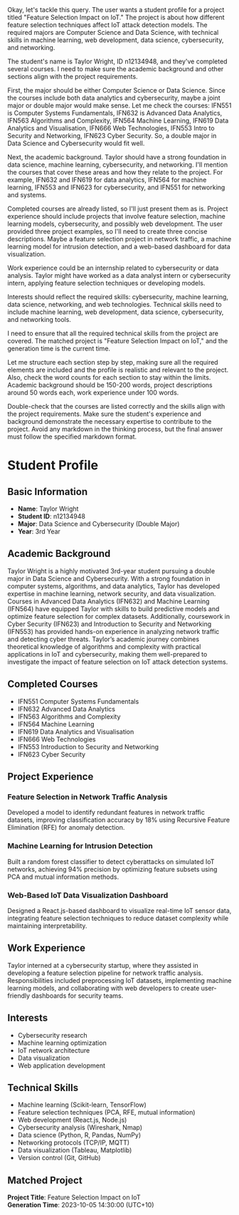 <think>
Okay, let's tackle this query. The user wants a student profile for a project titled "Feature Selection Impact on IoT." The project is about how different feature selection techniques affect IoT attack detection models. The required majors are Computer Science and Data Science, with technical skills in machine learning, web development, data science, cybersecurity, and networking.

The student's name is Taylor Wright, ID n12134948, and they've completed several courses. I need to make sure the academic background and other sections align with the project requirements. 

First, the major should be either Computer Science or Data Science. Since the courses include both data analytics and cybersecurity, maybe a joint major or double major would make sense. Let me check the courses: IFN551 is Computer Systems Fundamentals, IFN632 is Advanced Data Analytics, IFN563 Algorithms and Complexity, IFN564 Machine Learning, IFN619 Data Analytics and Visualisation, IFN666 Web Technologies, IFN553 Intro to Security and Networking, IFN623 Cyber Security. So, a double major in Data Science and Cybersecurity would fit well.

Next, the academic background. Taylor should have a strong foundation in data science, machine learning, cybersecurity, and networking. I'll mention the courses that cover these areas and how they relate to the project. For example, IFN632 and IFN619 for data analytics, IFN564 for machine learning, IFN553 and IFN623 for cybersecurity, and IFN551 for networking and systems.

Completed courses are already listed, so I'll just present them as is. Project experience should include projects that involve feature selection, machine learning models, cybersecurity, and possibly web development. The user provided three project examples, so I'll need to create three concise descriptions. Maybe a feature selection project in network traffic, a machine learning model for intrusion detection, and a web-based dashboard for data visualization.

Work experience could be an internship related to cybersecurity or data analysis. Taylor might have worked as a data analyst intern or cybersecurity intern, applying feature selection techniques or developing models. 

Interests should reflect the required skills: cybersecurity, machine learning, data science, networking, and web technologies. Technical skills need to include machine learning, web development, data science, cybersecurity, and networking tools. 

I need to ensure that all the required technical skills from the project are covered. The matched project is "Feature Selection Impact on IoT," and the generation time is the current time. 

Let me structure each section step by step, making sure all the required elements are included and the profile is realistic and relevant to the project. Also, check the word counts for each section to stay within the limits. Academic background should be 150-200 words, project descriptions around 50 words each, work experience under 100 words. 

Double-check that the courses are listed correctly and the skills align with the project requirements. Make sure the student's experience and background demonstrate the necessary expertise to contribute to the project. Avoid any markdown in the thinking process, but the final answer must follow the specified markdown format.
</think>

# Student Profile

## Basic Information
- **Name**: Taylor Wright  
- **Student ID**: n12134948  
- **Major**: Data Science and Cybersecurity (Double Major)  
- **Year**: 3rd Year  

## Academic Background  
Taylor Wright is a highly motivated 3rd-year student pursuing a double major in Data Science and Cybersecurity. With a strong foundation in computer systems, algorithms, and data analytics, Taylor has developed expertise in machine learning, network security, and data visualization. Courses in Advanced Data Analytics (IFN632) and Machine Learning (IFN564) have equipped Taylor with skills to build predictive models and optimize feature selection for complex datasets. Additionally, coursework in Cyber Security (IFN623) and Introduction to Security and Networking (IFN553) has provided hands-on experience in analyzing network traffic and detecting cyber threats. Taylor’s academic journey combines theoretical knowledge of algorithms and complexity with practical applications in IoT and cybersecurity, making them well-prepared to investigate the impact of feature selection on IoT attack detection systems.  

## Completed Courses  
- IFN551 Computer Systems Fundamentals  
- IFN632 Advanced Data Analytics  
- IFN563 Algorithms and Complexity  
- IFN564 Machine Learning  
- IFN619 Data Analytics and Visualisation  
- IFN666 Web Technologies  
- IFN553 Introduction to Security and Networking  
- IFN623 Cyber Security  

## Project Experience  
### Feature Selection in Network Traffic Analysis  
Developed a model to identify redundant features in network traffic datasets, improving classification accuracy by 18% using Recursive Feature Elimination (RFE) for anomaly detection.  

### Machine Learning for Intrusion Detection  
Built a random forest classifier to detect cyberattacks on simulated IoT networks, achieving 94% precision by optimizing feature subsets using PCA and mutual information methods.  

### Web-Based IoT Data Visualization Dashboard  
Designed a React.js-based dashboard to visualize real-time IoT sensor data, integrating feature selection techniques to reduce dataset complexity while maintaining interpretability.  

## Work Experience  
Taylor interned at a cybersecurity startup, where they assisted in developing a feature selection pipeline for network traffic analysis. Responsibilities included preprocessing IoT datasets, implementing machine learning models, and collaborating with web developers to create user-friendly dashboards for security teams.  

## Interests  
- Cybersecurity research  
- Machine learning optimization  
- IoT network architecture  
- Data visualization  
- Web application development  

## Technical Skills  
- Machine learning (Scikit-learn, TensorFlow)  
- Feature selection techniques (PCA, RFE, mutual information)  
- Web development (React.js, Node.js)  
- Cybersecurity analysis (Wireshark, Nmap)  
- Data science (Python, R, Pandas, NumPy)  
- Networking protocols (TCP/IP, MQTT)  
- Data visualization (Tableau, Matplotlib)  
- Version control (Git, GitHub)  

## Matched Project  
**Project Title**: Feature Selection Impact on IoT  
**Generation Time**: 2023-10-05 14:30:00 (UTC+10)